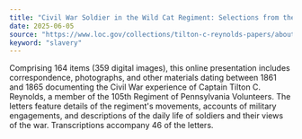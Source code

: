 ```yaml
---
title: "Civil War Soldier in the Wild Cat Regiment: Selections from the Tilton C. Reynolds Papers"
date: 2025-06-05
source: "https://www.loc.gov/collections/tilton-c-reynolds-papers/about-this-collection/"
keyword: "slavery"
---
```


Comprising 164 items (359 digital images), this online presentation includes correspondence, photographs, and other materials dating between 1861 and 1865 documenting the Civil War experience of Captain Tilton C. Reynolds, a member of the 105th Regiment of Pennsylvania Volunteers. The letters feature details of the regiment's movements, accounts of military engagements, and descriptions of the daily life of soldiers and their views of the war. Transcriptions accompany 46 of the letters.

